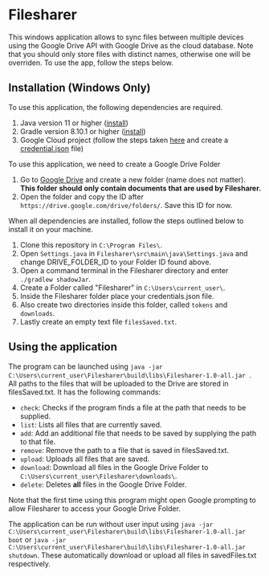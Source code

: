 # Filesharer
This windows application allows to sync files between multiple devices using the Google Drive API with Google Drive as the cloud database. Note that you should only store files with distinct names, otherwise one will be overriden. To use the app, follow the steps below. 

## Installation (Windows Only)
To use this application, the following dependencies are required. 
1. Java version 11 or higher ([install](https://www.oracle.com/java/technologies/downloads/))
2. Gradle version 8.10.1 or higher ([install](https://gradle.org/install/))
3. Google Cloud project (follow the steps taken [here](https://developers.google.com/workspace/guides/create-project) and create a [credential.json](https://developers.google.com/drive/api/quickstart/java) file)

To use this application, we need to create a Google Drive Folder
1. Go to [Google Drive](https://drive.google.com/drive/home) and create a new folder (name does not matter). **This folder should only contain documents that are used by Filesharer.**
2. Open the folder and copy the ID after `https://drive.google.com/drive/folders/`. Save this ID for now.  

When all dependencies are installed, follow the steps outlined below to install it on your machine.
1. Clone this repository in `C:\Program Files\`.
2. Open `Settings.java` in `Filesharer\src\main\java\Settings.java` and change DRIVE_FOLDER_ID to your Folder ID found above.
3. Open a command terminal in the Filesharer directory and enter `./gradlew shadowJar`.
4. Create a Folder called "Filesharer" in `C:\Users\current_user\`.
5. Inside the Filesharer folder place your credentials.json file.
6. Also create two directories inside this folder, called `tokens` and `downloads`.
7. Lastly create an empty text file `filesSaved.txt`.

## Using the application
The program can be launched using `java -jar C:\Users\current_user\Filesharer\build\libs\Filesharer-1.0-all.jar `. All paths to the files that will be uploaded to the Drive are stored in filesSaved.txt. It has the following commands:
* `check`: Checks if the program finds a file at the path that needs to be supplied.
* `list`: Lists all files that are currently saved.
* `add`: Add an additional file that needs to be saved by supplying the path to that file.
* `remove`: Remove the path to a file that is saved in filesSaved.txt.
* `upload`: Uploads all files that are saved.
* `download`: Download all files in the Google Drive Folder to `C:\Users\current_user\Filesharer\downloads\`.
* `delete`: Deletes **all** files in the Google Drive Folder.

Note that the first time using this program might open Google prompting to allow Filesharer to access your Google Drive Folder. 

The application can be run without user input using `java -jar C:\Users\current_user\Filesharer\build\libs\Filesharer-1.0-all.jar boot` or 
`java -jar C:\Users\current_user\Filesharer\build\libs\Filesharer-1.0-all.jar shutdown`. These automatically download or upload all files in savedFiles.txt respectively.
